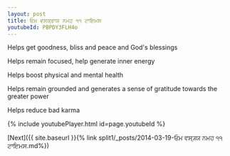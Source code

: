 ```yaml
---
layout: post
title: ਓਮ ਵਸਕ੍ਰਾਯ ਨਮਹ ੧੧ ਟਾਇਮਸ
youtubeId: PBPDY3FLH4o
---
```

 
 
Helps get goodness, bliss and peace and God's blessings
 
Helps remain focused, help generate inner energy 
 
Helps boost physical and mental health 
 
Helps remain grounded and generates a sense of gratitude towards the greater power 
 
Helps reduce bad karma
 
 
 
 


{% include youtubePlayer.html id=page.youtubeId %}
 
[Next]({{ site.baseurl }}{% link  split1/_posts/2014-03-19-ਓਮ ਵਸ੍ਯ੍ਯ ਨਮਹ ੧੧ ਟਾਇਮਸ.md%})
 
